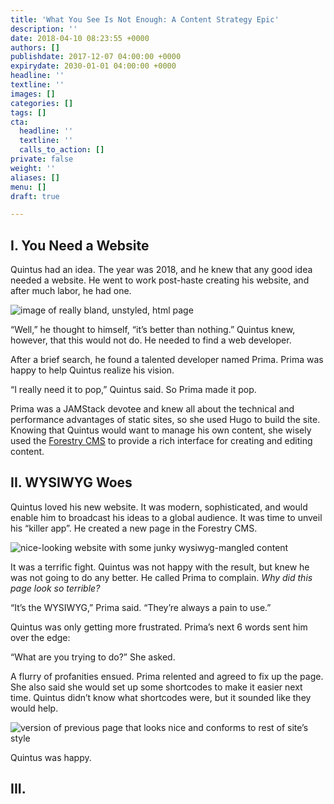 ```yaml
---
title: 'What You See Is Not Enough: A Content Strategy Epic'
description: ''
date: 2018-04-10 08:23:55 +0000
authors: []
publishdate: 2017-12-07 04:00:00 +0000
expirydate: 2030-01-01 04:00:00 +0000
headline: ''
textline: ''
images: []
categories: []
tags: []
cta:
  headline: ''
  textline: ''
  calls_to_action: []
private: false
weight: ''
aliases: []
menu: []
draft: true

---
```

## I. You Need a Website

Quintus had an idea. The year was 2018, and he knew that any good idea needed a website. He went to work post-haste creating his website, and after much labor, he had one.

![image of really bland, unstyled, html page]()

“Well,” he thought to himself, “it’s better than nothing.” Quintus knew, however, that this would not do. He needed to find a web developer.

After a brief search, he found a talented developer named Prima. Prima was happy to help Quintus realize his vision.

“I really need it to pop,” Quintus said. So Prima made it pop.

Prima was a JAMStack devotee and knew all about the technical and performance advantages of static sites, so she used Hugo to build the site. Knowing that Quintus would want to manage his own content, she wisely used the [Forestry CMS](https://forestry.io) to provide a rich interface for creating and editing content.

## II. WYSIWYG Woes

Quintus loved his new website. It was modern, sophisticated, and would enable him to broadcast his ideas to a global audience. It was time to unveil his “killer app”. He created a new page in the Forestry CMS.

![nice-looking website with some junky wysiwyg-mangled content]()

It was a terrific fight. Quintus was not happy with the result, but knew he was not going to do any better. He called Prima to complain. *Why did this page look so terrible?*

“It’s the WYSIWYG,” Prima said. “They’re always a pain to use.”

Quintus was only getting more frustrated. Prima’s next 6 words sent him over the edge:

“What are you trying to do?” She asked.

A flurry of profanities ensued. Prima relented and agreed to fix up the page. She also said she would set up some shortcodes to make it easier next time. Quintus didn’t know what shortcodes were, but it sounded like they would help.

![version of previous page that looks nice and conforms to rest of site’s style]()

Quintus was happy.

## III.